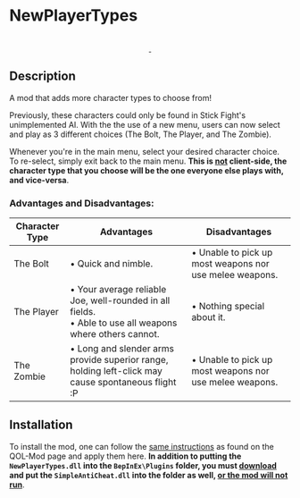 # NewPlayerTypes

<p style="text-align: center;">
  <a href="https://forthebadge.com">
    <img src="https://forthebadge.com/images/badges/made-with-c-sharp.svg" alt="">
  </a>
</p>
<p style="text-align: center;">
  <a href="https://github.com/Mn0ky/SFTG-NewPlayerTypes/releases/latest">
    <img src="https://img.shields.io/github/downloads/Mn0ky/SFTG-NewPlayerTypes/total?label=Github%20downloads&logo=github" alt="">
  </a>
  <a href="https://www.gnu.org/licenses/MIT">
    <img src="https://img.shields.io/badge/MIT-blue.svg" alt="">
  </a>
</p>

## Description

A mod that adds more character types to choose from!

Previously, these characters could only be found in Stick Fight's
unimplemented AI. With the the use of a new menu, users can now select and
play as 3 different choices (The Bolt, The Player, and The Zombie).

Whenever you're in the main menu, select your desired character choice. 
To re-select, simply exit back to the main menu. **This is <ins>not</ins> 
client-side, the character type that you choose will be the one everyone
else plays with, and vice-versa**.

### Advantages and Disadvantages:

| Character Type | Advantages                                                                                                  | Disadvantages                                           |
|----------------|-------------------------------------------------------------------------------------------------------------|---------------------------------------------------------|
| The Bolt       | • Quick and nimble.                                                                                         | • Unable to pick up most weapons nor use melee weapons. |
| The Player     | • Your average reliable Joe, well-rounded in all fields.<br> • Able to use all weapons where others cannot. | • Nothing special about it.                             |
| The Zombie     | • Long and slender arms provide superior range, holding left-click may cause spontaneous flight :P          | • Unable to pick up most weapons nor use melee weapons. |

## Installation

To install the mod, one can follow the [same instructions](https://github.com/Mn0ky/QOL-Mod/#installation) 
as found on the QOL-Mod page and apply them here. **In addition to putting
the ``NewPlayerTypes.dll`` into the ``BepInEx\Plugins`` folder, you 
must [download](https://github.com/Mn0ky/SFTG-SimpleAntiCheat/releases/latest/download/SimpleAntiCheat.dll) 
and put the ``SimpleAntiCheat.dll`` into the folder as well, <ins>or the 
mod will not run</ins>**.

